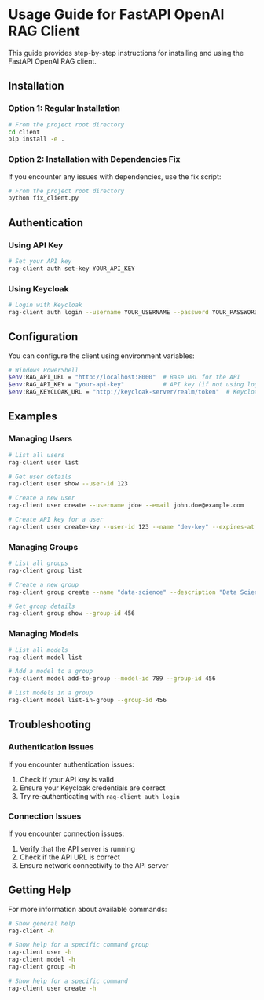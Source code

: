 # Usage Guide for FastAPI OpenAI RAG Client

This guide provides step-by-step instructions for installing and using the FastAPI OpenAI RAG client.

## Installation

### Option 1: Regular Installation

```bash
# From the project root directory
cd client
pip install -e .
```

### Option 2: Installation with Dependencies Fix

If you encounter any issues with dependencies, use the fix script:

```bash
# From the project root directory
python fix_client.py
```

## Authentication

### Using API Key

```bash
# Set your API key
rag-client auth set-key YOUR_API_KEY
```

### Using Keycloak

```bash
# Login with Keycloak
rag-client auth login --username YOUR_USERNAME --password YOUR_PASSWORD
```

## Configuration

You can configure the client using environment variables:

```bash
# Windows PowerShell
$env:RAG_API_URL = "http://localhost:8000"  # Base URL for the API
$env:RAG_API_KEY = "your-api-key"           # API key (if not using login)
$env:RAG_KEYCLOAK_URL = "http://keycloak-server/realm/token"  # Keycloak token URL
```

## Examples

### Managing Users

```bash
# List all users
rag-client user list

# Get user details
rag-client user show --user-id 123

# Create a new user
rag-client user create --username jdoe --email john.doe@example.com

# Create API key for a user
rag-client user create-key --user-id 123 --name "dev-key" --expires-at "2024-12-31T23:59:59Z"
```

### Managing Groups

```bash
# List all groups
rag-client group list

# Create a new group
rag-client group create --name "data-science" --description "Data Science Team"

# Get group details
rag-client group show --group-id 456
```

### Managing Models

```bash
# List all models
rag-client model list

# Add a model to a group
rag-client model add-to-group --model-id 789 --group-id 456

# List models in a group
rag-client model list-in-group --group-id 456
```

## Troubleshooting

### Authentication Issues

If you encounter authentication issues:

1. Check if your API key is valid
2. Ensure your Keycloak credentials are correct
3. Try re-authenticating with `rag-client auth login`

### Connection Issues

If you encounter connection issues:

1. Verify that the API server is running
2. Check if the API URL is correct
3. Ensure network connectivity to the API server

## Getting Help

For more information about available commands:

```bash
# Show general help
rag-client -h

# Show help for a specific command group
rag-client user -h
rag-client model -h
rag-client group -h

# Show help for a specific command
rag-client user create -h
```
